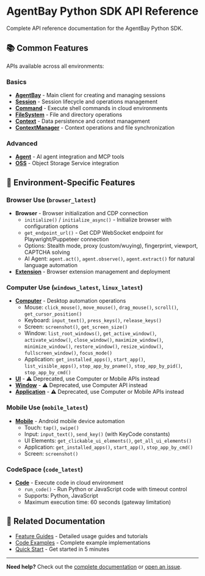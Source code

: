 # AgentBay Python SDK API Reference

Complete API reference documentation for the AgentBay Python SDK.

## 📚 Common Features

APIs available across all environments:

### Basics
- [**AgentBay**](agentbay.md) - Main client for creating and managing sessions
- [**Session**](session.md) - Session lifecycle and operations management
- [**Command**](command.md) - Execute shell commands in cloud environments
- [**FileSystem**](filesystem.md) - File and directory operations
- [**Context**](context.md) - Data persistence and context management
- [**ContextManager**](context-manager.md) - Context operations and file synchronization

### Advanced
- [**Agent**](agent.md) - AI agent integration and MCP tools
- [**OSS**](oss.md) - Object Storage Service integration

## 🚀 Environment-Specific Features

### Browser Use (`browser_latest`)
- **Browser** - Browser initialization and CDP connection
  - `initialize()` / `initialize_async()` - Initialize browser with configuration options
  - `get_endpoint_url()` - Get CDP WebSocket endpoint for Playwright/Puppeteer connection
  - Options: Stealth mode, proxy (custom/wuying), fingerprint, viewport, CAPTCHA solving
  - AI Agent: `agent.act()`, `agent.observe()`, `agent.extract()` for natural language automation
- [**Extension**](extension.md) - Browser extension management and deployment

### Computer Use (`windows_latest`, `linux_latest`)
- [**Computer**](computer.md) - Desktop automation operations
  - Mouse: `click_mouse()`, `move_mouse()`, `drag_mouse()`, `scroll()`, `get_cursor_position()`
  - Keyboard: `input_text()`, `press_keys()`, `release_keys()`
  - Screen: `screenshot()`, `get_screen_size()`
  - Window: `list_root_windows()`, `get_active_window()`, `activate_window()`, `close_window()`, `maximize_window()`, `minimize_window()`, `restore_window()`, `resize_window()`, `fullscreen_window()`, `focus_mode()`
  - Application: `get_installed_apps()`, `start_app()`, `list_visible_apps()`, `stop_app_by_pname()`, `stop_app_by_pid()`, `stop_app_by_cmd()`
- [**UI**](ui.md) - ⚠️ Deprecated, use Computer or Mobile APIs instead
- [**Window**](window.md) - ⚠️ Deprecated, use Computer API instead
- [**Application**](application.md) - ⚠️ Deprecated, use Computer or Mobile APIs instead

### Mobile Use (`mobile_latest`)
- [**Mobile**](mobile.md) - Android mobile device automation
  - Touch: `tap()`, `swipe()`
  - Input: `input_text()`, `send_key()` (with KeyCode constants)
  - UI Elements: `get_clickable_ui_elements()`, `get_all_ui_elements()`
  - Application: `get_installed_apps()`, `start_app()`, `stop_app_by_cmd()`
  - Screen: `screenshot()`

### CodeSpace (`code_latest`)
- [**Code**](code.md) - Execute code in cloud environment
  - `run_code()` - Run Python or JavaScript code with timeout control
  - Supports: Python, JavaScript
  - Maximum execution time: 60 seconds (gateway limitation)

## 📘 Related Documentation

- [Feature Guides](../../../docs/guides/README.md) - Detailed usage guides and tutorials
- [Code Examples](../examples/README.md) - Complete example implementations
- [Quick Start](../../../docs/quickstart/README.md) - Get started in 5 minutes

---

**Need help?** Check out the [complete documentation](../../../docs/README.md) or [open an issue](https://github.com/aliyun/wuying-agentbay-sdk/issues).
